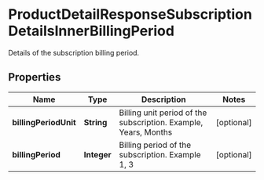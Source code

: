 

# ProductDetailResponseSubscriptionDetailsInnerBillingPeriod

Details of the subscription billing period. 

## Properties

| Name | Type | Description | Notes |
|------------ | ------------- | ------------- | -------------|
|**billingPeriodUnit** | **String** | Billing unit period of the subscription. Example, Years, Months |  [optional] |
|**billingPeriod** | **Integer** | Billing period of the subscription. Example 1, 3 |  [optional] |



